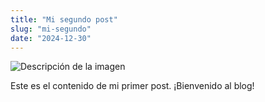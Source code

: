 ```yaml
---
title: "Mi segundo post"
slug: "mi-segundo"
date: "2024-12-30"
---
```


![Descripción de la imagen](/pexels-heyho-7195802.jpg)

Este es el contenido de mi primer post. ¡Bienvenido al blog!
